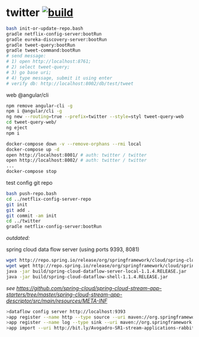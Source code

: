 twitter [![build](https://travis-ci.org/daggerok/twitter.svg?branch=master)](https://travis-ci.org/daggerok/twitter)
=======

```bash
bash init-or-update-repo.bash
gradle netflix-config-server:bootRun
gradle eureka-discovery-server:bootRun
gradle tweet-query:bootRun
gradle tweet-command:bootRun
# send message: 
# 1) open http://localhost:8761; 
# 2) select tweet-query;
# 3) go base uri;
# 4) type message, submit it using enter
# verify db: http://localhost:8002/db/test/tweet
```

web @angular/cli

```bash
npm remove angular-cli -g
npm i @angular/cli -g
ng new --routing=true --prefix=twitter --style=styl tweet-query-web
cd tweet-query-web/
ng eject
npm i
```

```bash
docker-compose down -v --remove-orphans --rmi local
docker-compose up -d 
open http://localhost:8001/ # auth: twitter / twitter
open http://localhost:8002/ # auth: twitter / twitter
...
docker-compose stop
```

test config git repo

```bash
bash push-repo.bash
cd ../netflix-config-server-repo
git init
git add .
git commit -am init
cd ../twitter
gradle netflix-config-server:bootRun
```

*outdated:*

spring cloud data flow server (using ports 9393, 8081)

```bash
wget http://repo.spring.io/release/org/springframework/cloud/spring-cloud-dataflow-server-local/1.1.4.RELEASE/spring-cloud-dataflow-server-local-1.1.4.RELEASE.jar -P build
wget wget http://repo.spring.io/release/org/springframework/cloud/spring-cloud-dataflow-shell/1.1.4.RELEASE/spring-cloud-dataflow-shell-1.1.4.RELEASE.jar -P build
java -jar build/spring-cloud-dataflow-server-local-1.1.4.RELEASE.jar
java -jar build/spring-cloud-dataflow-shell-1.1.4.RELEASE.jar
```

*see https://github.com/spring-cloud/spring-cloud-stream-app-starters/tree/master/spring-cloud-stream-app-descriptor/src/main/resources/META-INF*

```bash
>dataflow config server http://localhost:9393
>app register --name http --type source --uri maven://org.springframework.cloud.stream.app:http-source-rabbit:1.1.2.BUILD-SNAPSHOT
>app register --name log --type sink --uri maven://org.springframework.cloud.stream.app:log-sink-rabbit:1.1.2.BUILD-SNAPSHOT
>app import --uri http://bit.ly/Avogadro-SR1-stream-applications-rabbit-maven

```
